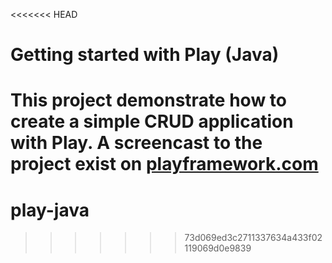 <<<<<<< HEAD
# Getting started with Play (Java)

This project demonstrate how to create a simple CRUD application with Play. A screencast to the project exist on [playframework.com](http://playframework.com)
=======
# play-java
>>>>>>> 73d069ed3c2711337634a433f02119069d0e9839
